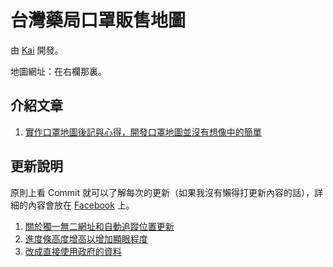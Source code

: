 # 台灣藥局口罩販售地圖
由 [Kai](https://www.facebook.com/kai73002981) 開發。

地圖網址：在右欄那裏。

## 介紹文章
1. [實作口罩地圖後記與心得，開發口罩地圖並沒有想像中的簡單](https://kai73002981.blogspot.com/2020/02/mask-map-development.html)

## 更新說明
原則上看 Commit 就可以了解每次的更新（如果我沒有懶得打更新內容的話），詳細的內容會放在 [Facebook](https://www.facebook.com/kai73002981) 上。

1. [關於獨一無二網址和自動追蹤位置更新](https://www.facebook.com/story.php?story_fbid=3198871687004846&id=2328692494022774)
2. [進度條高度增高以增加顯眼程度](https://www.facebook.com/kai73002981/posts/3283367935221887)
3. [改成直接使用政府的資料](https://www.facebook.com/kai73002981/posts/3523870097838335)
